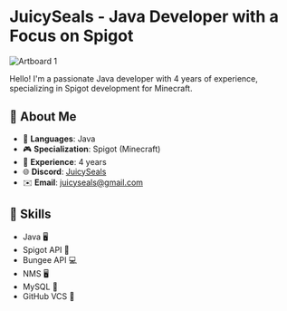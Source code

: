 # JuicySeals - Java Developer with a Focus on Spigot

![Artboard 1](https://github.com/JuicySeals/JuicySeals/assets/64713886/142b6b1c-d87e-45db-adf7-658e6bb7c40a)

Hello! I'm a passionate Java developer with 4 years of experience, specializing in Spigot development for Minecraft.

## 🚀 About Me

- 💼 **Languages**: Java
- 🎮 **Specialization**: Spigot (Minecraft)
- 📆 **Experience**: 4 years
- 🌐 **Discord**: [JuicySeals](https://discord.com/users/503906085015388160)
- ✉️ **Email**: juicyseals@gmail.com

## 🔧 Skills

- Java 🖥️ 
- Spigot API 🚰
- Bungee API 💻 
- NMS 🖥️ 
- MySQL 💽
- GitHub VCS 💾
